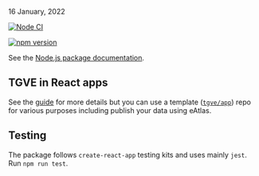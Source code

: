 16 January, 2022

[![Node CI](https://github.com/tgve/eAtlas/workflows/Node%20CI/badge.svg?branch=release)](https://github.com/tgve/tgve/actions?query=workflow%3A%22Node+CI%22) 

[![npm version](https://badge.fury.io/js/eatlas.svg)](https://badge.fury.io/js/eatlas)

See the [Node.js package documentation](https://github.com/tgve/eAtlas/wiki/Node.js-package).

## TGVE in React apps

See the [guide](https://github.com/tgve/eAtlas/wiki/Using-TGVE) for
more details but you can use a template
([`tgve/app`](https://github.com/tgve/app)) repo for
various purposes including publish your data using eAtlas.

## Testing

The package follows `create-react-app` testing kits and uses mainly
`jest`. Run `npm run test`.
